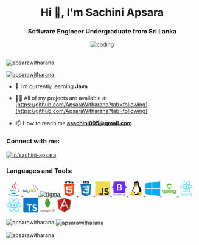 <h1 align="center">Hi 👋, I'm Sachini Apsara</h1>
<h3 align="center">Software Engineer Undergraduate from Sri Lanka</h3>

<div align="center">
  <img alt="coding" width="400" src="https://private-user-images.githubusercontent.com/139870293/298515140-cfea8357-3c51-48f7-a910-aca50d041375.jpg?jwt=eyJhbGciOiJIUzI1NiIsInR5cCI6IkpXVCJ9.eyJpc3MiOiJnaXRodWIuY29tIiwiYXVkIjoicmF3LmdpdGh1YnVzZXJjb250ZW50LmNvbSIsImtleSI6ImtleTUiLCJleHAiOjE3MjQ3NTUyNjYsIm5iZiI6MTcyNDc1NDk2NiwicGF0aCI6Ii8xMzk4NzAyOTMvMjk4NTE1MTQwLWNmZWE4MzU3LTNjNTEtNDhmNy1hOTEwLWFjYTUwZDA0MTM3NS5qcGc_WC1BbXotQWxnb3JpdGhtPUFXUzQtSE1BQy1TSEEyNTYmWC1BbXotQ3JlZGVudGlhbD1BS0lBVkNPRFlMU0E1M1BRSzRaQSUyRjIwMjQwODI3JTJGdXMtZWFzdC0xJTJGczMlMkZhd3M0X3JlcXVlc3QmWC1BbXotRGF0ZT0yMDI0MDgyN1QxMDM2MDZaJlgtQW16LUV4cGlyZXM9MzAwJlgtQW16LVNpZ25hdHVyZT0wMmViMThhZDBiZjM2YTc4NTJhMTVkMjEyOWRkY2IwZjI2MTMzY2RlZTdlZTNkZjllMjg1YmNjOThkNzFiOWI3JlgtQW16LVNpZ25lZEhlYWRlcnM9aG9zdCZhY3Rvcl9pZD0wJmtleV9pZD0wJnJlcG9faWQ9MCJ9.rauyAHTY2YjuyVZ_UGxZTey-XLlPOmS7hCT1T8gwYgA">
</div>


<br>
<p align="left"> <img src="https://komarev.com/ghpvc/?username=apsarawitharana&label=Profile%20views&color=0e75b6&style=flat" alt="apsarawitharana" /> </p>

<p align="left"> <a href="https://github.com/ryo-ma/github-profile-trophy"><img src="https://github-profile-trophy.vercel.app/?username=apsarawitharana" alt="apsarawitharana" /></a> </p>

- 🌱 I’m currently learning **Java**
  
- 👨‍💻 All of my projects are available at [https://github.com/ApsaraWitharana?tab=following](https://github.com/ApsaraWitharana?tab=following)

- 📫 How to reach me **asachini095@gmail.com**

<h3 align="left">Connect with me:</h3>
<p align="left">
<a href="https://linkedin.com/in/in/sachini-apsara" target="blank"><img align="center" src="https://raw.githubusercontent.com/rahuldkjain/github-profile-readme-generator/master/src/images/icons/Social/linked-in-alt.svg" alt="in/sachini-apsara" height="30" width="40" /></a>
</p>

<h3 align="left">Languages and Tools:</h3>
<p align="left">
  <a href="https://www.java.com" target="_blank" rel="noreferrer">
    <img src="https://raw.githubusercontent.com/devicons/devicon/master/icons/java/java-original.svg" alt="java" width="40" height="40"/>
  </a>
  <a href="https://www.mysql.com/" target="_blank" rel="noreferrer">
    <img src="https://raw.githubusercontent.com/devicons/devicon/master/icons/mysql/mysql-original-wordmark.svg" alt="mysql" width="40" height="40"/>
  </a>
  <a href="https://www.figma.com/" target="_blank" rel="noreferrer">
    <img src="https://www.vectorlogo.zone/logos/figma/figma-icon.svg" alt="figma" width="40" height="40"/>
  </a>
  <a href="https://www.w3.org/html/" target="_blank" rel="noreferrer">
    <img src="https://raw.githubusercontent.com/devicons/devicon/master/icons/html5/html5-original-wordmark.svg" alt="html5" width="40" height="40"/>
  </a>
  <a href="https://www.w3schools.com/css/" target="_blank" rel="noreferrer">
    <img src="https://raw.githubusercontent.com/devicons/devicon/master/icons/css3/css3-original-wordmark.svg" alt="css3" width="40" height="40"/>
  </a>
  <a href="https://www.javascript.com/" target="_blank" rel="noreferrer">
    <img src="https://raw.githubusercontent.com/devicons/devicon/master/icons/javascript/javascript-original.svg" alt="javascript" width="40" height="40"/>
  </a>
  <a href="https://getbootstrap.com/" target="_blank" rel="noreferrer">
    <img src="https://raw.githubusercontent.com/devicons/devicon/master/icons/bootstrap/bootstrap-plain-wordmark.svg" alt="bootstrap" width="40" height="40"/>
  </a>
  <a href="https://www.linux.org/" target="_blank" rel="noreferrer">
    <img src="https://raw.githubusercontent.com/devicons/devicon/master/icons/linux/linux-original.svg" alt="linux" width="40" height="40"/>
  </a>
  <a href="https://www.microsoft.com/en-us/windows" target="_blank" rel="noreferrer">
    <img src="https://raw.githubusercontent.com/devicons/devicon/master/icons/windows8/windows8-original.svg" alt="windows" width="40" height="40"/>
  </a>
  <a href="https://spring.io/" target="_blank" rel="noreferrer">
    <img src="https://raw.githubusercontent.com/devicons/devicon/master/icons/spring/spring-original-wordmark.svg" alt="spring" width="40" height="40"/>
  </a>
  <a href="https://reactjs.org/" target="_blank" rel="noreferrer">
    <img src="https://raw.githubusercontent.com/devicons/devicon/master/icons/react/react-original-wordmark.svg" alt="react" width="40" height="40"/>
  </a>
  <a href="https://reactnative.dev/" target="_blank" rel="noreferrer">
    <img src="https://raw.githubusercontent.com/devicons/devicon/master/icons/react/react-original.svg" alt="reactnative" width="40" height="40"/>
  </a>
  <a href="https://www.typescriptlang.org/" target="_blank" rel="noreferrer">
    <img src="https://raw.githubusercontent.com/devicons/devicon/master/icons/typescript/typescript-original.svg" alt="typescript" width="40" height="40"/>
  </a>
  <a href="https://www.mongodb.com/" target="_blank" rel="noreferrer">
    <img src="https://raw.githubusercontent.com/devicons/devicon/master/icons/mongodb/mongodb-original-wordmark.svg" alt="mongodb" width="40" height="40"/>
  </a>
  <a href="https://angular.io/" target="_blank" rel="noreferrer">
    <img src="https://raw.githubusercontent.com/devicons/devicon/master/icons/angularjs/angularjs-original.svg" alt="angular" width="40" height="40"/>
  </a>
</p>


<p><img align="left" src="https://github-readme-stats.vercel.app/api/top-langs?username=apsarawitharana&show_icons=true&locale=en&layout=compact" alt="apsarawitharana" /></p>

<p>&nbsp;<img align="center" src="https://github-readme-stats.vercel.app/api?username=apsarawitharana&show_icons=true&locale=en" alt="apsarawitharana" /></p>

<p><img align="center" src="https://github-readme-streak-stats.herokuapp.com/?user=apsarawitharana&" alt="apsarawitharana" /></p>
